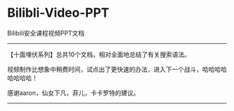 # Bilibli-Video-PPT
Bilibili安全课程视频PPT文档

-----------------------------

【十面埋伏系列】总共10个文档，相对全面地总结了有关搜索语法。

视频制作比想象中稍费时间，试点出了更快速的办法，进入下一个战斗，哈哈哈哈哈哈哈哈！

感谢aaron，仙女下凡，菲儿，卡卡罗特的建议。

------------------------------------------------

